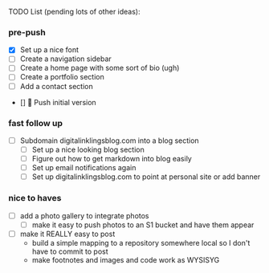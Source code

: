 TODO List (pending lots of other ideas):
### pre-push
- [x] Set up a nice font
- [ ] Create a navigation sidebar
- [ ] Create a home page with some sort of bio (ugh)
- [ ] Create a portfolio section
- [ ] Add a contact section

- [] 🚢 Push initial version

### fast follow up
- [ ] Subdomain digitalinklingsblog.com into a blog section
  - [ ] Set up a nice looking blog section
  - [ ] Figure out how to get markdown into blog easily
  - [ ] Set up email notifications again
  - [ ] Set up digitalinklingsblog.com to point at personal site or add banner

### nice to haves
- [ ] add a photo gallery to integrate photos
  - [ ] make it easy to push photos to an S1 bucket and have them appear
- [ ] make it REALLY easy to post
  - build a simple mapping to a repository somewhere local so I don't have to commit to post
  - make footnotes and images and code work as WYSISYG

